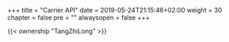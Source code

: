 +++
title = "Carrier API"
date = 2019-05-24T21:15:46+02:00
weight = 30
chapter = false
pre = ""
alwaysopen = false
+++

{{< ownership "TangZhiLong" >}}

